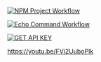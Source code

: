 [![NPM Project Workflow](https://github.com/mahi778/bcdv-4033-lab1/actions/workflows/demo.yml/badge.svg)](https://github.com/mahi778/bcdv-4033-lab1/actions/workflows/demo.yml)

[![Echo Command Workflow](https://github.com/mahi778/bcdv-4033-lab1/actions/workflows/echo-command.yml/badge.svg)](https://github.com/mahi778/bcdv-4033-lab1/actions/workflows/echo-command.yml)

[![GET API KEY](https://github.com/mahi778/bcdv-4033-lab1/actions/workflows/API-KEY.yml/badge.svg)](https://github.com/mahi778/bcdv-4033-lab1/actions/workflows/API-KEY.yml)

https://youtu.be/FVi2UuboPlk
